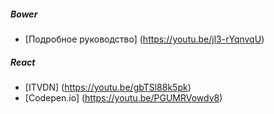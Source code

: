 ##### Bower
* [Подробное руководство] (https://youtu.be/jl3-rYqnvqU)

##### React
* [ITVDN] (https://youtu.be/gbTSl88k5pk)
* [Codepen.io] (https://youtu.be/PGUMRVowdv8)
